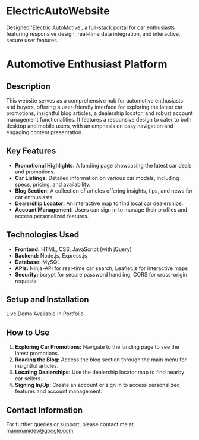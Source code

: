# ElectricAutoWebsite
Designed 'Electric AutoMotive', a full-stack portal for car enthusiasts featuring responsive design, real-time data integration, and interactive, secure user features.

# Automotive Enthusiast Platform

## Description

This website serves as a comprehensive hub for automotive enthusiasts and buyers, offering a user-friendly interface for exploring the latest car promotions, insightful blog articles, a dealership locator, and robust account management functionalities. It features a responsive design to cater to both desktop and mobile users, with an emphasis on easy navigation and engaging content presentation.

## Key Features

- **Promotional Highlights:** A landing page showcasing the latest car deals and promotions.
- **Car Listings:** Detailed information on various car models, including specs, pricing, and availability.
- **Blog Section:** A collection of articles offering insights, tips, and news for car enthusiasts.
- **Dealership Locator:** An interactive map to find local car dealerships.
- **Account Management:** Users can sign in to manage their profiles and access personalized features.

## Technologies Used

- **Frontend:** HTML, CSS, JavaScript (with jQuery)
- **Backend:** Node.js, Express.js
- **Database:** MySQL
- **APIs:** Ninja-API for real-time car search, Leaflet.js for interactive maps
- **Security:** bcrypt for secure password handling, CORS for cross-origin requests

## Setup and Installation

Live Demo Available In Portfolio

## How to Use

1. **Exploring Car Promotions:** Navigate to the landing page to see the latest promotions.
2. **Reading the Blog:** Access the blog section through the main menu for insightful articles.
3. **Locating Dealerships:** Use the dealership locator map to find nearby car sellers.
4. **Signing In/Up:** Create an account or sign in to access personalized features and account management.

## Contact Information

For further queries or support, please contact me at mammanidev@google.com.


